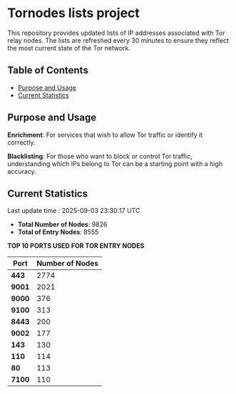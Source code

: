 # Tornodes lists project

This repository provides updated lists of IP addresses associated with Tor relay nodes. The lists are refreshed every 30 minutes to ensure they reflect the most current state of the Tor network.

## Table of Contents

- [Purpose and Usage](#purpose-and-usage)
- [Current Statistics](#current-statistics)


## Purpose and Usage

**Enrichment**: For services that wish to allow Tor traffic or identify it correctly.

**Blacklisting**: For those who want to block or control Tor traffic, understanding which IPs belong to Tor can be a starting point with a high accuracy.

## Current Statistics

Last update time : 2025-09-03 23:30:17 UTC

- **Total Number of Nodes**: 9826
- **Total of Entry Nodes**: 8555

**TOP 10 PORTS USED FOR TOR ENTRY NODES**

| **Port** | **Number of Nodes** |
|------|-----------------|
| **443**   | 2774  |
| **9001**   | 2021  |
| **9000**   | 376  |
| **9100**   | 313  |
| **8443**   | 200  |
| **9002**   | 177  |
| **143**   | 130  |
| **110**   | 114  |
| **80**   | 113  |
| **7100**   | 110  |

